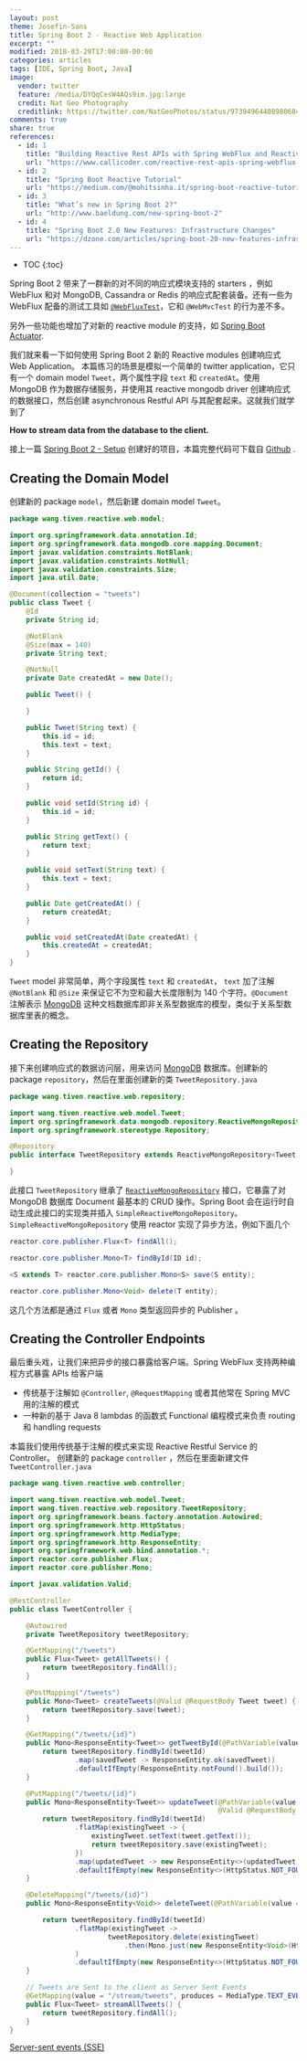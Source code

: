 ```yaml
---
layout: post
theme: Josefin-Sans
title: Spring Boot 2 - Reactive Web Application
excerpt: ""
modified: 2018-03-29T17:00:00-00:00
categories: articles
tags: [IDE, Spring Boot, Java]
image:
  vendor: twitter
  feature: /media/DYQqCesW4AQs9im.jpg:large
  credit: Nat Geo Photography‏
  creditlink: https://twitter.com/NatGeoPhotos/status/973949644089806849
comments: true
share: true
references:
  - id: 1
    title: "Building Reactive Rest APIs with Spring WebFlux and Reactive MongoDB"
    url: "https://www.callicoder.com/reactive-rest-apis-spring-webflux-reactive-mongo/"
  - id: 2
    title: "Spring Boot Reactive Tutorial"
    url: "https://medium.com/@mohitsinha.it/spring-boot-reactive-tutorial-ffab309b2dcd"
  - id: 3
    title: "What’s new in Spring Boot 2?"
    url: "http://www.baeldung.com/new-spring-boot-2"
  - id: 4
    title: "Spring Boot 2.0 New Features: Infrastructure Changes"
    url: "https://dzone.com/articles/spring-boot-20-new-features-infrastructure-changes"
---
```


* TOC
{:toc}

Spring Boot 2 带来了一群新的对不同的响应式模块支持的 starters ，例如 WebFlux 和对 MongoDB, Cassandra or Redis 的响应式配套装备。还有一些为 WebFlux 配备的测试工具如 [`@WebFluxTest`][@WebFluxTest]，它和 `@WebMvcTest` 的行为差不多。

另外一些功能也增加了对新的 reactive module 的支持，如 [Spring Boot Actuator][spring-boot-actuator].

我们就来看一下如何使用 Spring Boot 2 新的 Reactive modules 创建响应式 Web Application。
本篇练习的场景是模拟一个简单的 twitter application，它只有一个 domain model `Tweet`，两个属性字段 `text` 和 `createdAt`。使用 MongoDB 作为数据存储服务，并使用其 reactive mongodb driver 创建响应式的数据接口，然后创建 asynchronous Restful API 与其配套起来。这就我们就学到了

**How to stream data from the database to the client.**

接上一篇 [Spring Boot 2 - Setup](/articles/spring-boot-2-setup/) 创建好的项目，本篇完整代码可下载自 [Github]() .


## Creating the Domain Model
创建新的 package `model`，然后新建 domain model `Tweet`。
```java
package wang.tiven.reactive.web.model;

import org.springframework.data.annotation.Id;
import org.springframework.data.mongodb.core.mapping.Document;
import javax.validation.constraints.NotBlank;
import javax.validation.constraints.NotNull;
import javax.validation.constraints.Size;
import java.util.Date;

@Document(collection = "tweets")
public class Tweet {
    @Id
    private String id;

    @NotBlank
    @Size(max = 140)
    private String text;

    @NotNull
    private Date createdAt = new Date();

    public Tweet() {

    }

    public Tweet(String text) {
        this.id = id;
        this.text = text;
    }

    public String getId() {
        return id;
    }

    public void setId(String id) {
        this.id = id;
    }

    public String getText() {
        return text;
    }

    public void setText(String text) {
        this.text = text;
    }

    public Date getCreatedAt() {
        return createdAt;
    }

    public void setCreatedAt(Date createdAt) {
        this.createdAt = createdAt;
    }
}
```
`Tweet` model 非常简单，两个字段属性 `text` 和 `createdAt`， `text` 加了注解 `@NotBlank` 和 `@Size` 来保证它不为空和最大长度限制为 140 个字符。`@Document` 注解表示 [MongoDB][mongodb] 这种文档数据库即非关系型数据库的模型，类似于关系型数据库里表的概念。

## Creating the Repository
接下来创建响应式的数据访问层，用来访问 [MongoDB][mongodb] 数据库。创建新的 package `repository`，然后在里面创建新的类 `TweetRepository.java`
```java
package wang.tiven.reactive.web.repository;

import wang.tiven.reactive.web.model.Tweet;
import org.springframework.data.mongodb.repository.ReactiveMongoRepository;
import org.springframework.stereotype.Repository;

@Repository
public interface TweetRepository extends ReactiveMongoRepository<Tweet, String> {

}
```
此接口 `TweetRepository` 继承了 [`ReactiveMongoRepository`][ReactiveMongoRepository] 接口，它暴露了对 MongoDB 数据库 Document 最基本的 CRUD 操作。Spring Boot 会在运行时自动生成此接口的实现类并插入 `SimpleReactiveMongoRepository`。`SimpleReactiveMongoRepository` 使用 reactor 实现了异步方法，例如下面几个

```java
reactor.core.publisher.Flux<T> findAll();

reactor.core.publisher.Mono<T> findById(ID id);

<S extends T> reactor.core.publisher.Mono<S> save(S entity);

reactor.core.publisher.Mono<Void> delete(T entity);
```
这几个方法都是通过 `Flux` 或者 `Mono` 类型返回异步的 Publisher 。

## Creating the Controller Endpoints
最后重头戏，让我们来把异步的接口暴露给客户端。Spring WebFlux 支持两种编程方式暴露 APIs 给客户端

* 传统基于注解如 `@Controller`, `@RequestMapping` 或者其他常在 Spring MVC 用的注解的模式
* 一种新的基于 Java 8 lambdas 的函数式 Functional 编程模式来负责 routing 和 handling requests

本篇我们使用传统基于注解的模式来实现 Reactive Restful Service 的 Controller。
创建新的 package `controller` ，然后在里面新建文件 `TweetController.java`
```java
package wang.tiven.reactive.web.controller;

import wang.tiven.reactive.web.model.Tweet;
import wang.tiven.reactive.web.repository.TweetRepository;
import org.springframework.beans.factory.annotation.Autowired;
import org.springframework.http.HttpStatus;
import org.springframework.http.MediaType;
import org.springframework.http.ResponseEntity;
import org.springframework.web.bind.annotation.*;
import reactor.core.publisher.Flux;
import reactor.core.publisher.Mono;

import javax.validation.Valid;

@RestController
public class TweetController {

    @Autowired
    private TweetRepository tweetRepository;

    @GetMapping("/tweets")
    public Flux<Tweet> getAllTweets() {
        return tweetRepository.findAll();
    }

    @PostMapping("/tweets")
    public Mono<Tweet> createTweets(@Valid @RequestBody Tweet tweet) {
        return tweetRepository.save(tweet);
    }

    @GetMapping("/tweets/{id}")
    public Mono<ResponseEntity<Tweet>> getTweetById(@PathVariable(value = "id") String tweetId) {
        return tweetRepository.findById(tweetId)
                .map(savedTweet -> ResponseEntity.ok(savedTweet))
                .defaultIfEmpty(ResponseEntity.notFound().build());
    }

    @PutMapping("/tweets/{id}")
    public Mono<ResponseEntity<Tweet>> updateTweet(@PathVariable(value = "id") String tweetId,
                                                   @Valid @RequestBody Tweet tweet) {
        return tweetRepository.findById(tweetId)
                .flatMap(existingTweet -> {
                    existingTweet.setText(tweet.getText());
                    return tweetRepository.save(existingTweet);
                })
                .map(updatedTweet -> new ResponseEntity<>(updatedTweet, HttpStatus.OK))
                .defaultIfEmpty(new ResponseEntity<>(HttpStatus.NOT_FOUND));
    }

    @DeleteMapping("/tweets/{id}")
    public Mono<ResponseEntity<Void>> deleteTweet(@PathVariable(value = "id") String tweetId) {

        return tweetRepository.findById(tweetId)
                .flatMap(existingTweet ->
                        tweetRepository.delete(existingTweet)
                            .then(Mono.just(new ResponseEntity<Void>(HttpStatus.OK)))
                )
                .defaultIfEmpty(new ResponseEntity<>(HttpStatus.NOT_FOUND));
    }

    // Tweets are Sent to the client as Server Sent Events
    @GetMapping(value = "/stream/tweets", produces = MediaType.TEXT_EVENT_STREAM_VALUE)
    public Flux<Tweet> streamAllTweets() {
        return tweetRepository.findAll();
    }
}
```

[Server-sent events (SSE)][Server-sent events]

[spring-boot-actuator]:https://docs.spring.io/spring-boot/docs/current/reference/htmlsingle/#production-ready
[mongodb]:https://www.mongodb.com/
[project-reactor]:https://projectreactor.io/
[project-reactor-reference]:https://projectreactor.io/docs/core/release/reference/
[Server-sent events]:https://en.wikipedia.org/wiki/Server-sent_events

[@WebFluxTest]:https://docs.spring.io/spring-boot/docs/current/api/org/springframework/boot/test/autoconfigure/web/reactive/WebFluxTest.html
[ReactiveMongoRepository]:https://docs.spring.io/spring-data/mongodb/docs/2.0.0.RC2/api/org/springframework/data/mongodb/repository/ReactiveMongoRepository.html

[publisher-Flux]:https://projectreactor.io/docs/core/release/api/reactor/core/publisher/Flux.html
